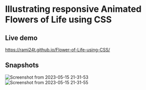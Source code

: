 # Illustrating responsive Animated Flowers of Life using CSS

## Live demo
https://rami24t.github.io/Flower-of-Life-using-CSS/ 

## Snapshots

![Screenshot from 2023-05-15 21-31-53](https://github.com/Rami24t/Flower-of-Life-using-CSS/assets/103028944/3f7629a7-69e5-4108-bcf9-9078561ff411)
![Screenshot from 2023-05-15 21-31-55](https://github.com/Rami24t/Flower-of-Life-using-CSS/assets/103028944/57747074-80e6-461b-8020-b59f7453236e)

